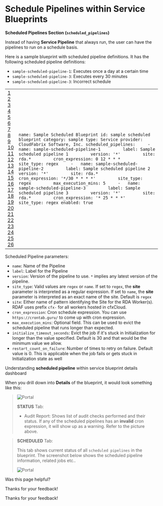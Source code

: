  



Schedule Pipelines within Service Blueprints
============================================

**Scheduled Pipelines Section (`scheduled_pipelines`)**

Instead of having **Service Pipeline** that always run, the user can have the pipelines to run on a schedule basis.

Here is a sample blueprint with scheduled pipeline definitions. It has the following scheduled pipeline definitions:

*   `sample-scheduled-pipeline-1`: Executes once a day at a certain time
*   `sample-scheduled-pipeline-3`: Executes every 30 minutes
*   `sample-scheduled-pipeline-3`: Incorrect schedule

|     |     |
| --- | --- |
| [1](#__codelineno-0-1)<br> [2](#__codelineno-0-2)<br> [3](#__codelineno-0-3)<br> [4](#__codelineno-0-4)<br> [5](#__codelineno-0-5)<br> [6](#__codelineno-0-6)<br> [7](#__codelineno-0-7)<br> [8](#__codelineno-0-8)<br> [9](#__codelineno-0-9)<br>[10](#__codelineno-0-10)<br>[11](#__codelineno-0-11)<br>[12](#__codelineno-0-12)<br>[13](#__codelineno-0-13)<br>[14](#__codelineno-0-14)<br>[15](#__codelineno-0-15)<br>[16](#__codelineno-0-16)<br>[17](#__codelineno-0-17)<br>[18](#__codelineno-0-18)<br>[19](#__codelineno-0-19)<br>[20](#__codelineno-0-20)<br>[21](#__codelineno-0-21)<br>[22](#__codelineno-0-22)<br>[23](#__codelineno-0-23)<br>[24](#__codelineno-0-24)<br>[25](#__codelineno-0-25)<br>[26](#__codelineno-0-26) | `name: Sample Scheduled Blueprint id: sample scheduled blueprint category: sample type: Service provider: CloudFabrix Software, Inc. scheduled_pipelines:     -   name: sample-scheduled-pipeline-1         label: Sample scheduled pipeline 1         version: '*'         site: rda.*         cron_expression: 0 12 * * *         site_type: regex     -   name: sample-scheduled-pipeline-2         label: Sample scheduled pipeline 2         version: '*'         site: rda.*         cron_expression: '*/30 * * * *'         site_type: regex         max_execution_mins: 5     -   name: sample-scheduled-pipeline-3         label: Sample scheduled pipeline 3         version: '*'         site: rda.*         cron_expression: '* 25 * * *'         site_type: regex enabled: true` |

Scheduled Pipeline parameters:

*   `name`: Name of the Pipeline
*   `label`: Label for the Pipeline
*   `version`: Version of the pipeline to use. `*` implies any latest version of the pipeline.
*   `site_type`: Valid values are `regex` or `name`. If set to `regex`, the **site** parameter is interpreted as a regular expression. If set to `name`, the **site** parameter is interpreted as an exact name of the site. Default is `regex`
*   `site`: Either name of pattern identifying the Site for the RDA Worker(s). RDAF uses prefix `cfx-` for all workers hosted in cfxCloud.
*   `cron_expression`: Cron schedule expression. You can use `https://crontab.guru/` to come up with cron expression.
*   `max_execution_mins`: Optional field. This can be used to evict the scheduled pipeline that runs longer than expected.
*   `initialize_timeout_seconds`: Evict the job if it's stuck in Initialization for longer than the value specified. Default is 30 and that would be the minimum value we allow.
*   `restart_count_on_failure`: Number of times to retry on failure. Default value is 0. This is applicable when the job fails or gets stuck in Initialization state as well

  

Understanding **scheduled pipeline** within service blueprint details dashboard

When you drill down into **Details** of the blueprint, it would look something like this:

> ![Portal](https://bot-docs.cloudfabrix.io/images/guide/portal_bp_scheduled_audit_warning.png)
> 
> **STATUS** Tab:
> 
> *   Audit Report: Shows list of audit checks performed and their status. If any of the scheduled pipelines has an **invalid** cron expression, it will show up as a warning. Refer to the picture above.

  

> **SCHEDULED** Tab:
> 
> This tab shows current status of all `scheduled pipelines` in the blueprint. The screenshot below shows the scheduled pipeline information, related jobs etc..
> 
> ![Portal](https://bot-docs.cloudfabrix.io/images/guide/portal_bp_scheduled_tab.png)

  

Was this page helpful?

Thanks for your feedback!

Thanks for your feedback!